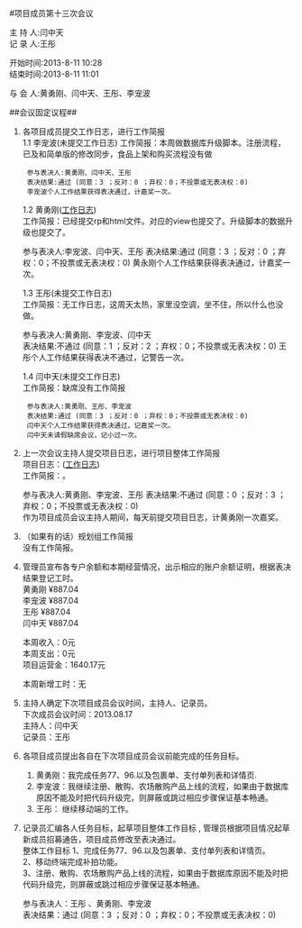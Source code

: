 #项目成员第十三次会议

主 持 人:闫中天      
记 录 人:王彤    

开始时间:2013-8-11 10:28  
结束时间:2013-8-11 11:01    

与 会 人:黄勇刚、闫中天、王彤、李宠波  

##会议固定议程##
1. 各项目成员提交工作日志，进行工作简报  
    1.1 李宠波(未提交工作日志)
            工作简报：本周做数据库升级脚本。注册流程，已及和简单版的修改同步，食品上架和购买流程没有做    

        参与表决人:黄勇刚、闫中天、王彤 
        表决结果:通过 (同意：3 ；反对：0 ；弃权：0；不投票或无表决权：0) 
        李宠波个人工作结果获得表决通过，计嘉奖一次。

    1.2 黄勇刚(<a href="https://github.com/mistyworm/Food.Log/blob/master/%E9%BB%84%E5%8B%87%E5%88%9A.201308.md">工作日志</a>)  
	    工作简报：已经提交rp和html文件。对应的view也提交了。升级脚本的数据升级也提交了。 
   
	参与表决人:李宠波、闫中天、王彤 
        表决结果:通过 (同意：3 ；反对：0 ；弃权：0；不投票或无表决权：0) 
        黄永刚个人工作结果获得表决通过，计嘉奖一次。 
  
    1.3 王彤(未提交工作日志)  
	工作简报：无工作日志，这周天太热，家里没空调，坐不住，所以什么也没做。    
	
	参与表决人:黄勇刚、李宠波、闫中天    
	表决结果:不通过 (同意：1 ；反对：2 ；弃权：0；不投票或无表决权：0) 
        王彤个人工作结果获得表决不通过，记警告一次。   
  
    1.4 闫中天(未提交工作日志)  
	工作简报：缺席没有工作简报
  
		参与表决人:黄勇刚、王彤、李宠波    
		表决结果:通过 (同意：3 ；反对：0 ；弃权：0；不投票或无表决权：0)  
        闫中天个人工作结果获得表决通过，记嘉奖一次。  
        闫中天未请假缺席会议，记小过一次。

2. 上一次会议主持人提交项目日志，进行项目整体工作简报  
    项目日志：(<a href="">工作日志</a>)  
	工作简报：。
  
	参与表决人:黄勇刚、李宠波、王彤
    表决结果:不通过 (同意：0 ；反对：3 ；弃权：0；不投票或无表决权：0)  
    作为项目成员会议主持人期间，每天前提交项目日志，计黄勇刚一次嘉奖。   

3. （如果有的话）规划组工作简报  
	没有工作简报。  

4. 管理员宣布各专户余额和本期经营情况，出示相应的账户余额证明，根据表决结果登记工时。  
    黄勇刚 ¥887.04  
    李宠波 ¥887.04  
    王彤 ¥887.04  
    闫中天 ¥887.04  

    本周收入：0元  
    本周支出：0元  
    项目运营金：1640.17元 

	本周新增工时：无

5. 主持人确定下次项目成员会议时间，主持人、记录员。  
	下次成员会议时间：2013.08.17    
        主持人：闫中天   
        记录员：王彤     
  

6. 各项目成员提出各自在下次项目成员会议前能完成的任务目标。  
	1. 黄勇刚：我完成任务77、96.以及包裹单、支付单列表和详情页.    
  	2. 李宠波：我继续注册、散购、农场散购产品上线的流程，如果由于数据库原因不能及时把代码升级完，则屏蔽或跳过相应步骤保证基本畅通。  
	3. 王彤： 继续移动端的工作。    

7. 记录员汇编各人任务目标，起草项目整体工作目标 , 管理员根据项目情况起草新成员招募通告，项目成员修改至表决通过。  
    整体工作目标
   1、完成任务77、96.以及包裹单、支付单列表和详情页。  
   2、移动终端完成补拍功能。  
   3、注册、散购、农场散购产品上线的流程，如果由于数据库原因不能及时把代码升级完，则屏蔽或跳过相应步骤保证基本畅通。  

    参与表决人：王彤 、黄勇刚、李宠波     
    表决结果：通过  (同意：3 ；反对：0 ；弃权：0；不投票或无表决权：0) 
